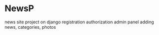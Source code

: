 # NewsP
news site project on django
registration
authorization
admin panel
adding news, categories, photos
